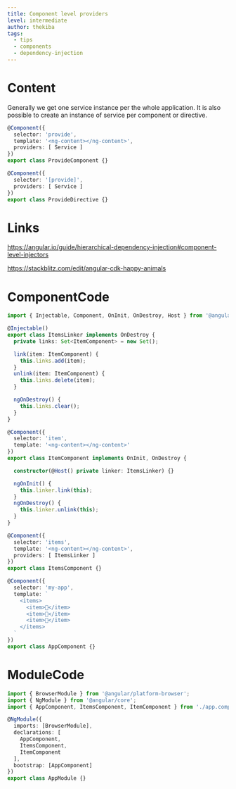 ```yaml
---
title: Component level providers
level: intermediate
author: thekiba
tags:
  - tips
  - components
  - dependency-injection
---
```


# Content
Generally we get one service instance per the whole application. 
It is also possible to create an instance of service per component or directive. 

```typescript
@Component({
  selector: 'provide',
  template: '<ng-content></ng-content>',
  providers: [ Service ]
})
export class ProvideComponent {}
```

```typescript
@Component({
  selector: '[provide]',
  providers: [ Service ]
})
export class ProvideDirective {}
```

# Links
https://angular.io/guide/hierarchical-dependency-injection#component-level-injectors

https://stackblitz.com/edit/angular-cdk-happy-animals

# ComponentCode
```typescript
import { Injectable, Component, OnInit, OnDestroy, Host } from '@angular/core';

@Injectable()
export class ItemsLinker implements OnDestroy {
  private links: Set<ItemComponent> = new Set();

  link(item: ItemComponent) {
    this.links.add(item);
  }
  unlink(item: ItemComponent) {
    this.links.delete(item);
  }

  ngOnDestroy() {
    this.links.clear();
  }
}

@Component({
  selector: 'item',
  template: '<ng-content></ng-content>'
})
export class ItemComponent implements OnInit, OnDestroy {

  constructor(@Host() private linker: ItemsLinker) {}

  ngOnInit() {
    this.linker.link(this);
  }
  ngOnDestroy() {
    this.linker.unlink(this);
  }
}

@Component({
  selector: 'items',
  template: '<ng-content></ng-content>',
  providers: [ ItemsLinker ]
})
export class ItemsComponent {}

@Component({
  selector: 'my-app',
  template: `
    <items>
      <item>🦊</item>
      <item>🦄</item>
      <item>🐉</item>
    </items>
  `
})
export class AppComponent {}
```

# ModuleCode
```typescript
import { BrowserModule } from '@angular/platform-browser';
import { NgModule } from '@angular/core';
import { AppComponent, ItemsComponent, ItemComponent } from './app.component';

@NgModule({
  imports: [BrowserModule],
  declarations: [
    AppComponent,
    ItemsComponent,
    ItemComponent
  ],
  bootstrap: [AppComponent]
})
export class AppModule {}
```
